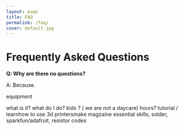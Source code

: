 ```yaml
---
layout: page
title: FAQ
permalink: /faq/
cover: default.jpg
---
```


# Frequently Asked Questions

**Q: Why are there no questions?**

A: Because.


equipment

what is it?
what do I do?
kids ? ( we are not a daycare)
hours?
tutorial / learnhow to use 3d printersmake magzaine
essential skills, solder, sparkfun/adafruit, resistor codes
